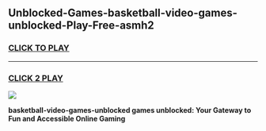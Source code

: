 
## Unblocked-Games-basketball-video-games-unblocked-Play-Free-asmh2
<h3>
<a href="https://premium76.site?title=basketball-video-games-unblocked&ref=10A">CLICK TO PLAY</a></h3>
<hr>

<h3>
<a href="https://premium76.site?title=basketball-video-games-unblocked&ref=10A">CLICK 2 PLAY</a>
  
</h3>

<a href="https://premium76.site?title=basketball-video-games-unblocked&ref=10A"><img src="https://clearcache.store/games.png"></a>


**basketball-video-games-unblocked games unblocked: Your Gateway to Fun and Accessible Online Gaming**
